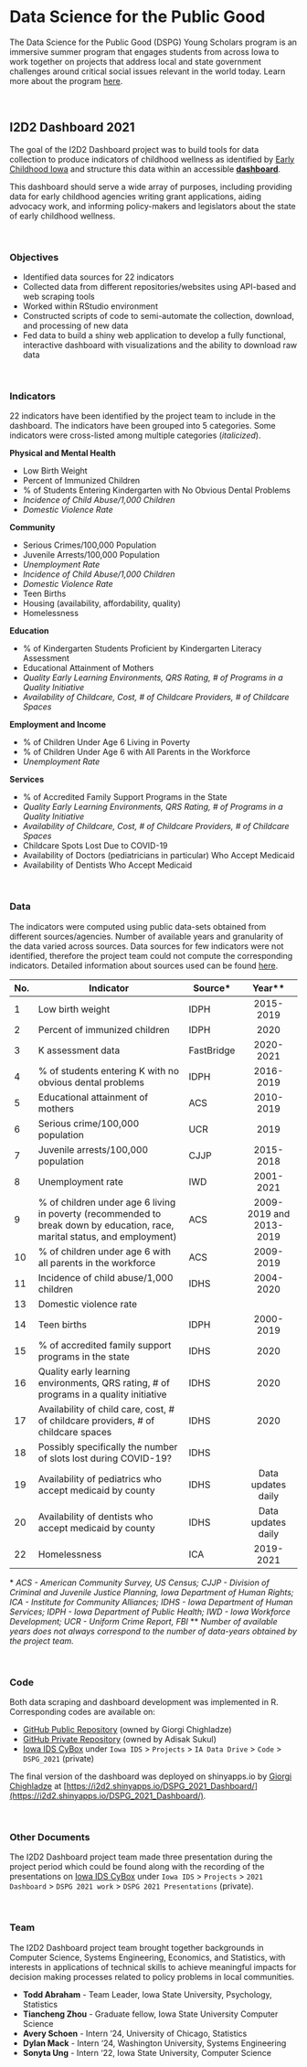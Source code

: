 # Data Science for the Public Good

The Data Science for the Public Good (DSPG) Young Scholars program is an immersive summer program that engages students from across Iowa to work together on projects that address local and state government challenges around critical social issues relevant in the world today. Learn more about the program [here](https://dspg.iastate.edu/).

<br>

## I2D2 Dashboard 2021
The goal of the I2D2 Dashboard project was to build tools for data collection to produce indicators of childhood wellness as identified by [Early Childhood Iowa](https://earlychildhood.iowa.gov/document/indicators-and-data-dictionary) and structure this data within an accessible [**dashboard**](https://i2d2.shinyapps.io/DSPG_2021_Dashboard/).

This dashboard should serve a wide array of purposes, including providing data for early childhood agencies writing grant applications, aiding advocacy work, and informing policy-makers and legislators about the state of early childhood wellness.

<br>

### **Objectives**

- Identified data sources for 22 indicators
- Collected data from different repositories/websites using API-based and web scraping tools
- Worked within RStudio environment
- Constructed scripts of code to semi-automate the collection, download, and processing of new data
- Fed data to build a shiny web application to develop a fully functional, interactive dashboard with visualizations and the ability to download raw data

<br>

### **Indicators**
22 indicators have been identified by the project team to include in the dashboard. The indicators have been grouped into 5 categories. Some indicators were cross-listed among multiple categories (_italicized_).

**Physical and Mental Health**  

- Low Birth Weight
- Percent of Immunized Children
- % of Students Entering Kindergarten with No Obvious Dental Problems
- _Incidence of Child Abuse/1,000 Children_
- _Domestic Violence Rate_

**Community**  

- Serious Crimes/100,000 Population
- Juvenile Arrests/100,000 Population
- _Unemployment Rate_
- _Incidence of Child Abuse/1,000 Children_
- _Domestic Violence Rate_
- Teen Births
- Housing (availability, affordability, quality)
- Homelessness

**Education**

- % of Kindergarten Students Proficient by Kindergarten Literacy Assessment
- Educational Attainment of Mothers
- _Quality Early Learning Environments, QRS Rating, # of Programs in a Quality Initiative_
- _Availability of Childcare, Cost, # of Childcare Providers, # of Childcare Spaces_

**Employment and Income**

- % of Children Under Age 6 Living in Poverty
- % of Children Under Age 6 with All Parents in the Workforce
- _Unemployment Rate_

**Services**
- % of Accredited Family Support Programs in the State
- _Quality Early Learning Environments, QRS Rating, # of Programs in a Quality Initiative_
- _Availability of Childcare, Cost, # of Childcare Providers, # of Childcare Spaces_
- Childcare Spots Lost Due to COVID-19
- Availability of Doctors (pediatricians in particular) Who Accept Medicaid
- Availability of Dentists Who Accept Medicaid

<br>

### **Data**
The indicators were computed using public data-sets obtained from different sources/agencies. Number of available years and granularity of the data varied across sources. Data sources for few indicators were not identified, therefore the project team could not compute the corresponding indicators. Detailed information about sources used can be found [here](https://iastate.app.box.com/file/844461079162?s=wsb68re1hs0qgnfba6r5lupx59hdvwip).

|  No. | Indicator      | Source*   | Year** |
| -    | -------------- | -------- | :--: |
|  1   |  Low birth weight | IDPH | 2015-2019 |
|  2   |  Percent of immunized children | IDPH  | 2020 |
|  3   |  K assessment data |  FastBridge | 2020-2021 |
|  4   |  % of students entering K with no obvious dental problems | IDPH | 2016-2019 |
|  5   |  Educational attainment of mothers | ACS | 2010-2019 |
|  6   |  Serious crime/100,000 population | UCR | 2019 |
|  7   |  Juvenile arrests/100,000 population |  CJJP | 2015-2018 |
|  8   |  Unemployment rate |  IWD  | 2001-2021 |
|  9   |  % of children under age 6 living in poverty (recommended to break down by education, race, marital status, and employment)  | ACS | 2009-2019 and 2013-2019 |
|  10  |  % of children under age 6 with all parents in the workforce | ACS | 2009-2019 |
|  11  |  Incidence of child abuse/1,000 children | IDHS | 2004-2020 |
|  13  |  Domestic violence rate |    |  |
|  14  |  Teen births |  IDPH  | 2000-2019 |
|  15  |  % of accredited family support programs in the state | IDHS | 2020 |
|  16  |  Quality early learning environments, QRS rating, # of programs in a quality initiative | IDHS | 2020 |
|  17  |  Availability of child care, cost, # of childcare providers, # of childcare spaces | IDHS | 2020 |
|  18  |  Possibly specifically the number of slots lost during COVID-19? | IDHS |  |
|  19  |  Availability of pediatrics who accept medicaid by county | IDHS | Data updates daily |
|  20  |  Availability of dentists who accept medicaid by county | IDHS | Data updates daily |
|  22  |  Homelessness | ICA | 2019-2021 |

\* _ACS - American Community Survey, US Census; CJJP - Division of Criminal and Juvenile Justice Planning, Iowa Department of Human Rights; ICA - Institute for Community Alliances; IDHS - Iowa Department of Human Services; IDPH - Iowa Department of Public Health; IWD - Iowa Workforce Development; UCR - Uniform Crime Report, FBI_
\** _Number of available years does not always correspond to the number of data-years obtained by the project team._

<br>

### **Code**
Both data scraping and dashboard development was implemented in R. Corresponding codes are available on:

- [GitHub Public Repository](https://github.com/I2D2-ISU/I2D2_Dashboard_DSPG) (owned by Giorgi Chighladze)
- [GitHub Private Repository](https://github.com/DSPG2021/i2d2) (owned by Adisak Sukul)
- [Iowa IDS CyBox](https://iastate.app.box.com/folder/152647528114) under `Iowa IDS` > `Projects` > `IA Data Drive` > `Code` > `DSPG_2021` (private)

The final version of the dashboard was deployed on shinyapps.io by [Giorgi Chighladze](https://github.com/giorgichi) at [https://i2d2.shinyapps.io/DSPG_2021_Dashboard/](https://i2d2.shinyapps.io/DSPG_2021_Dashboard/).

<br>

### **Other Documents**
The I2D2 Dashboard project team made three presentation during the project period which could be found along with the recording of the presentations on [Iowa IDS CyBox](https://iastate.app.box.com/folder/145226631787) under `Iowa IDS` > `Projects` > `2021 Dashboard` > `DSPG 2021 work` > `DSPG 2021 Presentations` (private).


<br>

### **Team**
The I2D2 Dashboard project team  brought together backgrounds in Computer Science, Systems Engineering, Economics, and Statistics, with interests in applications of technical skills to achieve meaningful impacts for decision making processes related to policy problems in local communities.

- **Todd Abraham** - Team Leader, Iowa State University, Psychology, Statistics
- **Tiancheng Zhou** - Graduate fellow, Iowa State University Computer Science
- **Avery Schoen** - Intern ‘24, University of Chicago, Statistics
- **Dylan Mack** - Intern ‘24, Washington University, Systems Engineering
- **Sonyta Ung** - Intern ‘22, Iowa State University, Computer Science

<br>

